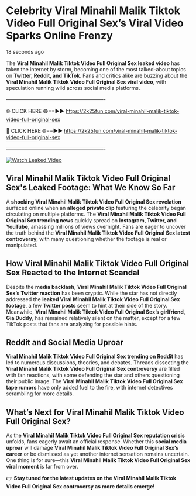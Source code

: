 # Celebrity Viral Minahil Malik Tiktok Video Full Original Sex’s Viral Video Sparks Online Frenzy

18 seconds ago

The **Viral Minahil Malik Tiktok Video Full Original Sex leaked video** has taken the internet by storm, becoming one of the most talked-about topics on **Twitter, Reddit, and TikTok**. Fans and critics alike are buzzing about the **Viral Minahil Malik Tiktok Video Full Original Sex viral video**, with speculation running wild across social media platforms.

———————————————————-

🌐 CLICK HERE 🟢==►► https://2k25fun.com/viral-minahil-malik-tiktok-video-full-original-sex

🔴 CLICK HERE 🌐==►► https://2k25fun.com/viral-minahil-malik-tiktok-video-full-original-sex

———————————————————-

[![Watch Leaked Video](https://miro.medium.com/v2/resize:fit:828/format:webp/1*cilzJN44JGOrTw9NJCrNHA.gif "Watch Leaked Video")](https://2k25fun.com/viral-minahil-malik-tiktok-video-full-original-sex)

## **Viral Minahil Malik Tiktok Video Full Original Sex's Leaked Footage: What We Know So Far**  
A **shocking Viral Minahil Malik Tiktok Video Full Original Sex revelation** surfaced online when an **alleged private clip** featuring the celebrity began circulating on multiple platforms. The **Viral Minahil Malik Tiktok Video Full Original Sex trending news** quickly spread on **Instagram, Twitter, and YouTube**, amassing millions of views overnight. Fans are eager to uncover the truth behind the **Viral Minahil Malik Tiktok Video Full Original Sex latest controversy**, with many questioning whether the footage is real or manipulated.  

## **How Viral Minahil Malik Tiktok Video Full Original Sex Reacted to the Internet Scandal**  
Despite the **media backlash**, **Viral Minahil Malik Tiktok Video Full Original Sex’s Twitter reaction** has been cryptic. While the star has not directly addressed the **leaked Viral Minahil Malik Tiktok Video Full Original Sex footage**, a few **Twitter posts** seem to hint at their side of the story. Meanwhile, **Viral Minahil Malik Tiktok Video Full Original Sex’s girlfriend, Gia Duddy**, has remained relatively silent on the matter, except for a few TikTok posts that fans are analyzing for possible hints.  

## **Reddit and Social Media Uproar**  
**Viral Minahil Malik Tiktok Video Full Original Sex trending on Reddit** has led to numerous discussions, theories, and debates. Threads dissecting the **Viral Minahil Malik Tiktok Video Full Original Sex controversy** are filled with fan reactions, with some defending the star and others questioning their public image. The **Viral Minahil Malik Tiktok Video Full Original Sex tape rumors** have only added fuel to the fire, with internet detectives scrambling for more details.  

## **What’s Next for Viral Minahil Malik Tiktok Video Full Original Sex?**  
As the **Viral Minahil Malik Tiktok Video Full Original Sex reputation crisis** unfolds, fans eagerly await an official response. Whether this **social media uproar** will damage **Viral Minahil Malik Tiktok Video Full Original Sex’s career** or be dismissed as yet another internet sensation remains uncertain. One thing is for sure—this **Viral Minahil Malik Tiktok Video Full Original Sex viral moment** is far from over.  

👉 **Stay tuned for the latest updates on the Viral Minahil Malik Tiktok Video Full Original Sex controversy as more details emerge!**  